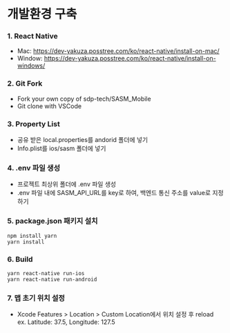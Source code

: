 # 개발환경 구축
### 1. React Native
- Mac: https://dev-yakuza.posstree.com/ko/react-native/install-on-mac/   
- Window: https://dev-yakuza.posstree.com/ko/react-native/install-on-windows/

### 2. Git Fork
- Fork your own copy of sdp-tech/SASM_Mobile
- Git clone with VSCode

### 3. Property List
- 공유 받은 local.properties를 andorid 폴더에 넣기
- Info.plist를 ios/sasm 폴더에 넣기

### 4. .env 파일 생성
- 프로젝트 최상위 폴더에 .env 파일 생성
- .env 파일 내에 SASM_API_URL를 key로 하여, 백엔드 통신 주소를 value로 지정하기

### 5. package.json 패키지 설치
```
npm install yarn
yarn install
```

### 6. Build
```
yarn react-native run-ios
yarn react-native run-android
``` 

### 7. 맵 초기 위치 설정
- Xcode Features > Location > Custom Location에서 위치 설정 후 reload   
ex. Latitude: 37.5, Longitude: 127.5
